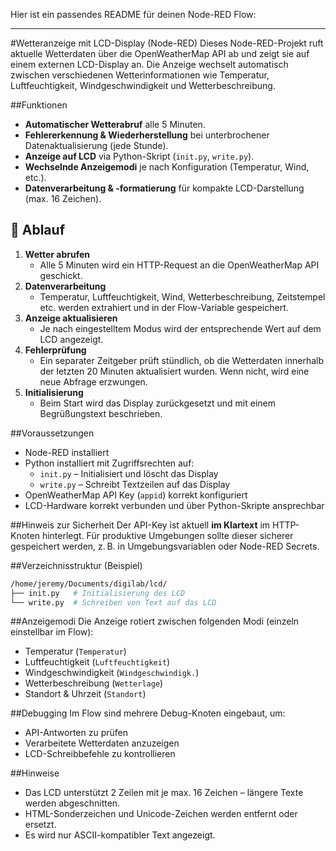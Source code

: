 Hier ist ein passendes README für deinen Node-RED Flow:

---

#Wetteranzeige mit LCD-Display (Node-RED)
Dieses Node-RED-Projekt ruft aktuelle Wetterdaten über die OpenWeatherMap API ab und zeigt sie auf einem externen LCD-Display an. Die Anzeige wechselt automatisch zwischen verschiedenen Wetterinformationen wie Temperatur, Luftfeuchtigkeit, Windgeschwindigkeit und Wetterbeschreibung.

##Funktionen
* **Automatischer Wetterabruf** alle 5 Minuten.
* **Fehlererkennung & Wiederherstellung** bei unterbrochener Datenaktualisierung (jede Stunde).
* **Anzeige auf LCD** via Python-Skript (`init.py`, `write.py`).
* **Wechselnde Anzeigemodi** je nach Konfiguration (Temperatur, Wind, etc.).
* **Datenverarbeitung & -formatierung** für kompakte LCD-Darstellung (max. 16 Zeichen).

## 🔄 Ablauf
1. **Wetter abrufen**
   * Alle 5 Minuten wird ein HTTP-Request an die OpenWeatherMap API geschickt.
2. **Datenverarbeitung**
   * Temperatur, Luftfeuchtigkeit, Wind, Wetterbeschreibung, Zeitstempel etc. werden extrahiert und in der Flow-Variable gespeichert.
3. **Anzeige aktualisieren**
   * Je nach eingestelltem Modus wird der entsprechende Wert auf dem LCD angezeigt.
4. **Fehlerprüfung**
   * Ein separater Zeitgeber prüft stündlich, ob die Wetterdaten innerhalb der letzten 20 Minuten aktualisiert wurden. Wenn nicht, wird eine neue Abfrage erzwungen.
5. **Initialisierung**
   * Beim Start wird das Display zurückgesetzt und mit einem Begrüßungstext beschrieben.

##Voraussetzungen
* Node-RED installiert
* Python installiert mit Zugriffsrechten auf:
  * `init.py` – Initialisiert und löscht das Display
  * `write.py` – Schreibt Textzeilen auf das Display
* OpenWeatherMap API Key (`appid`) korrekt konfiguriert
* LCD-Hardware korrekt verbunden und über Python-Skripte ansprechbar

##Hinweis zur Sicherheit
Der API-Key ist aktuell **im Klartext** im HTTP-Knoten hinterlegt. Für produktive Umgebungen sollte dieser sicherer gespeichert werden, z. B. in Umgebungsvariablen oder Node-RED Secrets.

##Verzeichnisstruktur (Beispiel)
```bash
/home/jeremy/Documents/digilab/lcd/
├── init.py   # Initialisierung des LCD
└── write.py  # Schreiben von Text auf das LCD
```

##Anzeigemodi
Die Anzeige rotiert zwischen folgenden Modi (einzeln einstellbar im Flow):
* Temperatur (`Temperatur`)
* Luftfeuchtigkeit (`Luftfeuchtigkeit`)
* Windgeschwindigkeit (`Windgeschwindigk.`)
* Wetterbeschreibung (`Wetterlage`)
* Standort & Uhrzeit (`Standort`)

##Debugging
Im Flow sind mehrere Debug-Knoten eingebaut, um:
* API-Antworten zu prüfen
* Verarbeitete Wetterdaten anzuzeigen
* LCD-Schreibbefehle zu kontrollieren

##Hinweise
* Das LCD unterstützt 2 Zeilen mit je max. 16 Zeichen – längere Texte werden abgeschnitten.
* HTML-Sonderzeichen und Unicode-Zeichen werden entfernt oder ersetzt.
* Es wird nur ASCII-kompatibler Text angezeigt.
